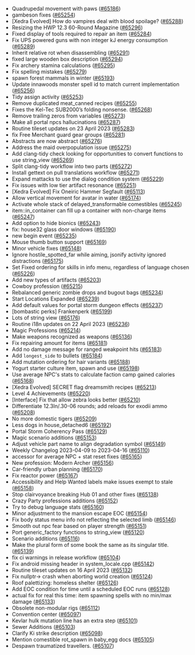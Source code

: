 * Quadrupedal movement with paws ([#65186](https://github.com/CleverRaven/Cataclysm-DDA/pull/65186))
* gambeson fixes ([#65254](https://github.com/CleverRaven/Cataclysm-DDA/pull/65254))
* [Xedra Evolved] How do vampires deal with blood spoilage? ([#65288](https://github.com/CleverRaven/Cataclysm-DDA/pull/65288))
* Resizing the HWP 12.3 60-Round Magazine ([#65296](https://github.com/CleverRaven/Cataclysm-DDA/pull/65296))
* Fixed display of tools required to repair an item ([#65284](https://github.com/CleverRaven/Cataclysm-DDA/pull/65284))
* Fix UPS powered guns with non integer kJ energy consumption ([#65289](https://github.com/CleverRaven/Cataclysm-DDA/pull/65289))
* Inherit relative rot when disassembling ([#65291](https://github.com/CleverRaven/Cataclysm-DDA/pull/65291))
* fixed large wooden box description ([#65294](https://github.com/CleverRaven/Cataclysm-DDA/pull/65294))
* Fix archery stamina calculations ([#65295](https://github.com/CleverRaven/Cataclysm-DDA/pull/65295))
* Fix spelling mistakes ([#65279](https://github.com/CleverRaven/Cataclysm-DDA/pull/65279))
* spawn forest mammals in winter ([#65193](https://github.com/CleverRaven/Cataclysm-DDA/pull/65193))
* Update innawoods monster spell id to match current implementation ([#65256](https://github.com/CleverRaven/Cataclysm-DDA/pull/65256))
* Tidy assign activity ([#65253](https://github.com/CleverRaven/Cataclysm-DDA/pull/65253))
* Remove duplicated meat_canned recipes ([#65255](https://github.com/CleverRaven/Cataclysm-DDA/pull/65255))
* Fixes the Kel-Tec SUB2000’s folding nonsense. ([#65268](https://github.com/CleverRaven/Cataclysm-DDA/pull/65268))
* Remove trailing zeros from variables ([#65273](https://github.com/CleverRaven/Cataclysm-DDA/pull/65273))
* Make all portal npcs hallucinations ([#65287](https://github.com/CleverRaven/Cataclysm-DDA/pull/65287))
* Routine tileset updates on 23 April 2023 ([#65283](https://github.com/CleverRaven/Cataclysm-DDA/pull/65283))
* fix Free Merchant guard gear groups ([#65281](https://github.com/CleverRaven/Cataclysm-DDA/pull/65281))
* Abstracts are now abstract ([#65276](https://github.com/CleverRaven/Cataclysm-DDA/pull/65276))
* Address the maid overpopulation issue ([#65275](https://github.com/CleverRaven/Cataclysm-DDA/pull/65275))
* Add clang-tidy check looking for opportunities to convert functions to use string_view ([#65269](https://github.com/CleverRaven/Cataclysm-DDA/pull/65269))
* Split clang-tidy workflow into two parts ([#65272](https://github.com/CleverRaven/Cataclysm-DDA/pull/65272))
* Install gettext on pull translations workflow ([#65271](https://github.com/CleverRaven/Cataclysm-DDA/pull/65271))
* Expand mattacks to use the dialog condition system ([#65229](https://github.com/CleverRaven/Cataclysm-DDA/pull/65229))
* Fix issues with low tier artifact resonance ([#65251](https://github.com/CleverRaven/Cataclysm-DDA/pull/65251))
* [Xedra Evolved] Fix Oneiric Hammer Segfault  ([#65113](https://github.com/CleverRaven/Cataclysm-DDA/pull/65113))
* Allow vertical movement for avatar in water ([#65174](https://github.com/CleverRaven/Cataclysm-DDA/pull/65174))
* Activate whole stack of delayed_transformable comestibles ([#65245](https://github.com/CleverRaven/Cataclysm-DDA/pull/65245))
* item::in_container can fill up a container with non-charge items ([#65247](https://github.com/CleverRaven/Cataclysm-DDA/pull/65247))
* Add option to hide bionics ([#65243](https://github.com/CleverRaven/Cataclysm-DDA/pull/65243))
* fix: house32 glass door windows ([#65190](https://github.com/CleverRaven/Cataclysm-DDA/pull/65190))
* new begin event ([#65235](https://github.com/CleverRaven/Cataclysm-DDA/pull/65235))
* Mouse thumb button support ([#65169](https://github.com/CleverRaven/Cataclysm-DDA/pull/65169))
* Minor vehicle fixes ([#65148](https://github.com/CleverRaven/Cataclysm-DDA/pull/65148))
* Ignore hostile_spotted_far while aiming, jsonify activity ignored distractions ([#65175](https://github.com/CleverRaven/Cataclysm-DDA/pull/65175))
* Set Fixed ordering for skills in info menu, regardless of language chosen ([#65226](https://github.com/CleverRaven/Cataclysm-DDA/pull/65226))
* Add new types of artifacts ([#65203](https://github.com/CleverRaven/Cataclysm-DDA/pull/65203))
* Cowboy profession ([#65215](https://github.com/CleverRaven/Cataclysm-DDA/pull/65215))
* Rebalanced generic zombie drops and bugout bags ([#65234](https://github.com/CleverRaven/Cataclysm-DDA/pull/65234))
* Start Locations Expanded ([#65239](https://github.com/CleverRaven/Cataclysm-DDA/pull/65239))
* Add default values for portal storm dungeon effects ([#65237](https://github.com/CleverRaven/Cataclysm-DDA/pull/65237))
* [bombastic perks] Frankenperk ([#65199](https://github.com/CleverRaven/Cataclysm-DDA/pull/65199))
* Lots of string view ([#65176](https://github.com/CleverRaven/Cataclysm-DDA/pull/65176))
* Routine i18n updates on 22 April 2023 ([#65236](https://github.com/CleverRaven/Cataclysm-DDA/pull/65236))
* Magic Professions ([#65214](https://github.com/CleverRaven/Cataclysm-DDA/pull/65214))
* Make weapons recognized as weapons ([#65136](https://github.com/CleverRaven/Cataclysm-DDA/pull/65136))
* Fix repairing amount for items ([#65181](https://github.com/CleverRaven/Cataclysm-DDA/pull/65181))
* Add no damage message for ranged weakpoint hits ([#65183](https://github.com/CleverRaven/Cataclysm-DDA/pull/65183))
* Add `longest_side` to bullets ([#65184](https://github.com/CleverRaven/Cataclysm-DDA/pull/65184))
* Add mutation ordering for hair variants ([#65188](https://github.com/CleverRaven/Cataclysm-DDA/pull/65188))
* Yogurt starter culture item, spawn and use ([#65198](https://github.com/CleverRaven/Cataclysm-DDA/pull/65198))
* Use average NPC's stats to calculate faction camp gained calories ([#65168](https://github.com/CleverRaven/Cataclysm-DDA/pull/65168))
* [Xedra Evolved] SECRET flag dreamsmith recipes ([#65213](https://github.com/CleverRaven/Cataclysm-DDA/pull/65213))
* Level 4 Achievements ([#65220](https://github.com/CleverRaven/Cataclysm-DDA/pull/65220))
* [Interface] Fix that allow zebra looks better ([#65210](https://github.com/CleverRaven/Cataclysm-DDA/pull/65210))
* Differentiate 12.3ln/.30-06 rounds; add reloads for exodii ammo ([#65208](https://github.com/CleverRaven/Cataclysm-DDA/pull/65208))
* No more domestic tigers ([#65209](https://github.com/CleverRaven/Cataclysm-DDA/pull/65209))
* Less dogs in house_detached6 ([#65192](https://github.com/CleverRaven/Cataclysm-DDA/pull/65192))
* Portal Storm Coherency Pass ([#65129](https://github.com/CleverRaven/Cataclysm-DDA/pull/65129))
* Magic scenario additions ([#65153](https://github.com/CleverRaven/Cataclysm-DDA/pull/65153))
* Adjust vehicle part name to align degradation symbol ([#65149](https://github.com/CleverRaven/Cataclysm-DDA/pull/65149))
* Weekly Changelog 2023-04-09 to 2023-04-16 ([#65110](https://github.com/CleverRaven/Cataclysm-DDA/pull/65110))
* accessor for average NPC + stat reset fixes ([#65165](https://github.com/CleverRaven/Cataclysm-DDA/pull/65165))
* New profession: Modern Archer ([#65156](https://github.com/CleverRaven/Cataclysm-DDA/pull/65156))
* Car-friendly urban planning ([#65170](https://github.com/CleverRaven/Cataclysm-DDA/pull/65170))
* Fix reactor power ([#65167](https://github.com/CleverRaven/Cataclysm-DDA/pull/65167))
* Accessibility and Help Wanted labels make issues exempt to stale ([#65158](https://github.com/CleverRaven/Cataclysm-DDA/pull/65158))
* Stop clairvoyance breaking Hub 01 and other fixes ([#65138](https://github.com/CleverRaven/Cataclysm-DDA/pull/65138))
* Crazy Party professions additions ([#65152](https://github.com/CleverRaven/Cataclysm-DDA/pull/65152))
* Try to debug language stats ([#65160](https://github.com/CleverRaven/Cataclysm-DDA/pull/65160))
* Minor adjustment to the mansion escape EOC ([#65154](https://github.com/CleverRaven/Cataclysm-DDA/pull/65154))
* Fix body status menu info not reflecting the selected limb ([#65146](https://github.com/CleverRaven/Cataclysm-DDA/pull/65146))
* Smooth out npc fear based on player strength ([#65151](https://github.com/CleverRaven/Cataclysm-DDA/pull/65151))
* Port generic_factory functions to string_view ([#65120](https://github.com/CleverRaven/Cataclysm-DDA/pull/65120))
* Scenario additions ([#65116](https://github.com/CleverRaven/Cataclysm-DDA/pull/65116))
* Make the plural form of some book the same as its singular title. ([#65139](https://github.com/CleverRaven/Cataclysm-DDA/pull/65139))
* fix ci warnings in release workflow ([#65104](https://github.com/CleverRaven/Cataclysm-DDA/pull/65104))
* Fix android missing header in system_locale.cpp ([#65142](https://github.com/CleverRaven/Cataclysm-DDA/pull/65142))
* Routine tileset updates on 16 April 2023 ([#65132](https://github.com/CleverRaven/Cataclysm-DDA/pull/65132))
* Fix nullptr-> crash when aborting world creation ([#65124](https://github.com/CleverRaven/Cataclysm-DDA/pull/65124))
* Roof palettizing: homeless shelter ([#65126](https://github.com/CleverRaven/Cataclysm-DDA/pull/65126))
* Add EOC condition for time until a scheduled EOC runs ([#65128](https://github.com/CleverRaven/Cataclysm-DDA/pull/65128))
* actual fix for real this time: item spawning spells with no min/max damage ([#65133](https://github.com/CleverRaven/Cataclysm-DDA/pull/65133))
* Obsolete non-modular rigs ([#65112](https://github.com/CleverRaven/Cataclysm-DDA/pull/65112))
* Convention center ([#65097](https://github.com/CleverRaven/Cataclysm-DDA/pull/65097))
* Kevlar hulk mutation line has an extra step ([#65101](https://github.com/CleverRaven/Cataclysm-DDA/pull/65101))
* Sewer Additions ([#65103](https://github.com/CleverRaven/Cataclysm-DDA/pull/65103))
* Clarify Ki strike description ([#65098](https://github.com/CleverRaven/Cataclysm-DDA/pull/65098))
* Mention comestible rot_spawn in baby_egg docs ([#65105](https://github.com/CleverRaven/Cataclysm-DDA/pull/65105))
* Despawn traumatized travellers. ([#65107](https://github.com/CleverRaven/Cataclysm-DDA/pull/65107))
